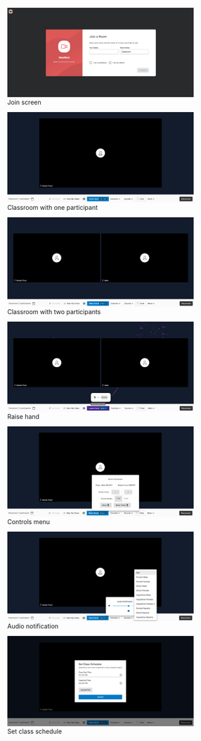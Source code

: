 <figure>
  <img
  src="docs/join_screen.png"
  alt="Join screen">
  <figcaption>Join screen</figcaption>
</figure>

<figure>
  <img
  src="docs/room.png"
  alt="Classroom with one participant">
  <figcaption>Classroom with one participant</figcaption>
</figure>

<figure>
  <img
  src="docs/two_students.png"
  alt="Classroom with two participants">
  <figcaption>Classroom with two participants</figcaption>
</figure>

<figure>
  <img
  src="docs/raise_hand.png"
  alt="Raise hand">
  <figcaption>Raise hand</figcaption>
</figure>

<figure>
  <img
  src="docs/controls_menu.png"
  alt="Controls menu">
  <figcaption>Controls menu</figcaption>
</figure>

<figure>
  <img
  src="docs/audio_notification.png"
  alt="Audio notification">
  <figcaption>Audio notification</figcaption>
</figure>

<figure>
  <img
  src="docs/set_schedule.png"
  alt="Set class schedule">
  <figcaption>Set class schedule</figcaption>
</figure>
